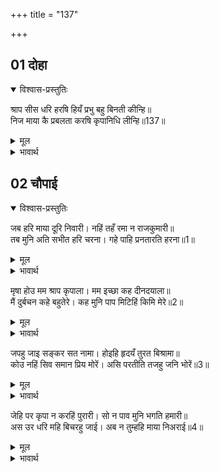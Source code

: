+++
title = "137"

+++


## 01 दोहा
<details open><summary>विश्वास-प्रस्तुतिः</summary>

श्राप सीस धरि हरषि हियँ प्रभु बहु बिनती कीन्हि॥  
निज माया कै प्रबलता करषि कृपानिधि लीन्हि॥137॥
</details>
<details><summary>मूल</summary>

श्राप सीस धरि हरषि हियँ प्रभु बहु बिनती कीन्हि॥  
निज माया कै प्रबलता करषि कृपानिधि लीन्हि॥137॥
</details>

<details><summary>भावार्थ</summary>

शाप को सिर पर चढाकर, हृदय में हर्षित होते हुए प्रभु ने नारदजी से बहुत विनती की और कृपानिधान भगवान ने अपनी माया की प्रबलता खीञ्च ली॥137॥
</details>





## 02 चौपाई
<details open><summary>विश्वास-प्रस्तुतिः</summary>

जब हरि माया दूरि निवारी। नहिं तहँ रमा न राजकुमारी॥  
तब मुनि अति सभीत हरि चरना। गहे पाहि प्रनतारति हरना॥1॥
</details>
<details><summary>मूल</summary>

जब हरि माया दूरि निवारी। नहिं तहँ रमा न राजकुमारी॥  
तब मुनि अति सभीत हरि चरना। गहे पाहि प्रनतारति हरना॥1॥
</details>

<details><summary>भावार्थ</summary>

जब भगवान ने अपनी माया को हटा लिया, तब वहाँ न लक्ष्मी ही रह गईं, न राजकुमारी ही। तब मुनि ने अत्यन्त भयभीत होकर श्री हरि के चरण पकड लिए और कहा- हे शरणागत के दुःखों को हरने वाले! मेरी रक्षा कीजिए॥1॥
</details>

मृषा होउ मम श्राप कृपाला। मम इच्छा कह दीनदयाला॥  
मैं दुर्बचन कहे बहुतेरे। कह मुनि पाप मिटिहिं किमि मेरे॥2॥

<details><summary>मूल</summary>

मृषा होउ मम श्राप कृपाला। मम इच्छा कह दीनदयाला॥  
मैं दुर्बचन कहे बहुतेरे। कह मुनि पाप मिटिहिं किमि मेरे॥2॥
</details>

<details><summary>भावार्थ</summary>

हे कृपालु! मेरा शाप मिथ्या हो जाए। तब दीनों पर दया करने वाले भगवान ने कहा कि यह सब मेरी ही इच्छा (से हुआ) है। मुनि ने कहा- मैन्ने आप को अनेक खोटे वचन कहे हैं। मेरे पाप कैसे मिटेङ्गे?॥2॥
</details>

जपहु जाइ सङ्कर सत नामा। होइहि हृदयँ तुरत बिश्रामा॥  
कोउ नहिं सिव समान प्रिय मोरें। असि परतीति तजहु जनि भोरें॥3॥

<details><summary>मूल</summary>

जपहु जाइ सङ्कर सत नामा। होइहि हृदयँ तुरत बिश्रामा॥  
कोउ नहिं सिव समान प्रिय मोरें। असि परतीति तजहु जनि भोरें॥3॥
</details>

<details><summary>भावार्थ</summary>

(भगवान ने कहा-) जाकर शङ्करजी के शतनाम का जप करो, इससे हृदय में तुरन्त शान्ति होगी। शिवजी के समान मुझे कोई प्रिय नहीं है, इस विश्वास को भूलकर भी न छोडना॥3॥
</details>

जेहि पर कृपा न करहिं पुरारी। सो न पाव मुनि भगति हमारी॥  
अस उर धरि महि बिचरहु जाई। अब न तुम्हहि माया निअराई॥4॥

<details><summary>मूल</summary>

जेहि पर कृपा न करहिं पुरारी। सो न पाव मुनि भगति हमारी॥  
अस उर धरि महि बिचरहु जाई। अब न तुम्हहि माया निअराई॥4॥
</details>

<details><summary>भावार्थ</summary>

हे मुनि ! पुरारि (शिवजी) जिस पर कृपा नहीं करते, वह मेरी भक्ति नहीं पाता। हृदय में ऐसा निश्चय करके जाकर पृथ्वी पर विचरो। अब मेरी माया तुम्हारे निकट नहीं आएगी॥4॥
</details>


